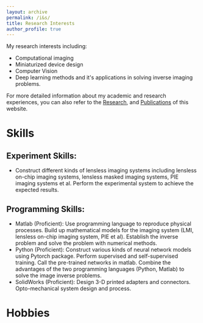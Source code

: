 ```yaml
---
layout: archive
permalink: /i&s/
title: Research Interests
author_profile: true
---
```


My research interests including: 
+ Computational imaging
+ Miniaturized device design
+ Computer Vision
+ Deep learning methods and it's applications in solving inverse imaging problems.

For more detailed information about my academic and research experiences, you can also refer to the [Research](../_pages/research.md), and  [Publications](../_pages/publications.md) of this website.

# Skills

## Experiment Skills:

+ Construct different kinds of lensless imaging systems including lensless on-chip imaging systems, lensless masked imaging systems, PIE imaging systems et al. Perform the experimental system to achieve the expected results.

## Programming Skills:

+ Matlab (Proficient): Use programming language to reproduce physical processes. Build up mathematical models for the imaging system (LMI, lensless on-chip imaging system, PIE et al). Establish the inverse problem and solve the problem with numerical methods.
+ Python (Proficient): Construct various kinds of neural network models using Pytorch package. Perform supervised and self-supervised training. Call the pre-trained networks in matlab. Combine the advantages of the two programming languages (Python, Matlab) to solve the image inverse problems.
+ SolidWorks (Proficient): Design 3-D printed adapters and connectors. Opto-mechanical system design and process.


# Hobbies
